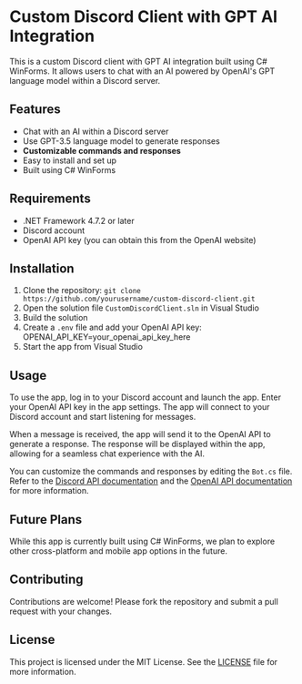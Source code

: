 # Custom Discord Client with GPT AI Integration

This is a custom Discord client with GPT AI integration built using C# WinForms. It allows users to chat with an AI powered by OpenAI's GPT language model within a Discord server.

## Features

- Chat with an AI within a Discord server
- Use GPT-3.5 language model to generate responses
- **Customizable commands and responses**
- Easy to install and set up
- Built using C# WinForms

## Requirements

- .NET Framework 4.7.2 or later
- Discord account
- OpenAI API key (you can obtain this from the OpenAI website)

## Installation

1. Clone the repository: `git clone https://github.com/yourusername/custom-discord-client.git`
2. Open the solution file `CustomDiscordClient.sln` in Visual Studio
3. Build the solution
4. Create a `.env` file and add your OpenAI API key: OPENAI_API_KEY=your_openai_api_key_here
5. Start the app from Visual Studio

## Usage

To use the app, log in to your Discord account and launch the app. Enter your OpenAI API key in the app settings. The app will connect to your Discord account and start listening for messages.

When a message is received, the app will send it to the OpenAI API to generate a response. The response will be displayed within the app, allowing for a seamless chat experience with the AI.

You can customize the commands and responses by editing the `Bot.cs` file. Refer to the [Discord API documentation](https://discord.com/developers/docs/intro) and the [OpenAI API documentation](https://beta.openai.com/docs/api-reference) for more information.

## Future Plans

While this app is currently built using C# WinForms, we plan to explore other cross-platform and mobile app options in the future.

## Contributing

Contributions are welcome! Please fork the repository and submit a pull request with your changes.

## License

This project is licensed under the MIT License. See the [LICENSE](LICENSE) file for more information.
